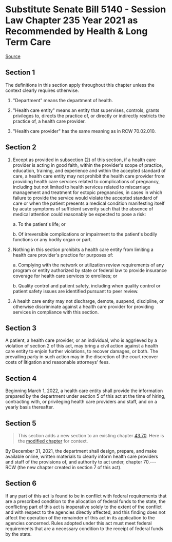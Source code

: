 # Substitute Senate Bill 5140 - Session Law Chapter 235 Year 2021 as Recommended by Health & Long Term Care

[Source](http://lawfilesext.leg.wa.gov/biennium/2021-22/Xml/Bills/Session%20Laws/Senate/5140-S.SL.xml)
## Section 1
The definitions in this section apply throughout this chapter unless the context clearly requires otherwise.

1. "Department" means the department of health.

2. "Health care entity" means an entity that supervises, controls, grants privileges to, directs the practice of, or directly or indirectly restricts the practice of, a health care provider.

3. "Health care provider" has the same meaning as in RCW 70.02.010.


## Section 2
1. Except as provided in subsection (2) of this section, if a health care provider is acting in good faith, within the provider's scope of practice, education, training, and experience and within the accepted standard of care, a health care entity may not prohibit the health care provider from providing health care services related to complications of pregnancy, including but not limited to health services related to miscarriage management and treatment for ectopic pregnancies, in cases in which failure to provide the service would violate the accepted standard of care or when the patient presents a medical condition manifesting itself by acute symptoms of sufficient severity such that the absence of medical attention could reasonably be expected to pose a risk:

    a. To the patient's life; or

    b. Of irreversible complications or impairment to the patient's bodily functions or any bodily organ or part.

2. Nothing in this section prohibits a health care entity from limiting a health care provider's practice for purposes of:

    a. Complying with the network or utilization review requirements of any program or entity authorized by state or federal law to provide insurance coverage for health care services to enrollees; or

    b. Quality control and patient safety, including when quality control or patient safety issues are identified pursuant to peer review.

3. A health care entity may not discharge, demote, suspend, discipline, or otherwise discriminate against a health care provider for providing services in compliance with this section.


## Section 3
A patient, a health care provider, or an individual, who is aggrieved by a violation of section 2 of this act, may bring a civil action against a health care entity to enjoin further violations, to recover damages, or both. The prevailing party in such action may in the discretion of the court recover costs of litigation and reasonable attorneys' fees.


## Section 4
Beginning March 1, 2022, a health care entity shall provide the information prepared by the department under section 5 of this act at the time of hiring, contracting with, or privileging health care providers and staff, and on a yearly basis thereafter.


## Section 5
> This section adds a new section to an existing chapter [43.70](/rcw/43_state_government—executive/43.070_department_of_health.md). Here is the [modified chapter](rcw/43_state_government—executive/43.070_department_of_health.md) for context.

By December 31, 2021, the department shall design, prepare, and make available online, written materials to clearly inform health care providers and staff of the provisions of, and authority to act under, chapter 70.--- RCW (the new chapter created in section 7 of this act).


## Section 6
If any part of this act is found to be in conflict with federal requirements that are a prescribed condition to the allocation of federal funds to the state, the conflicting part of this act is inoperative solely to the extent of the conflict and with respect to the agencies directly affected, and this finding does not affect the operation of the remainder of this act in its application to the agencies concerned. Rules adopted under this act must meet federal requirements that are a necessary condition to the receipt of federal funds by the state.

